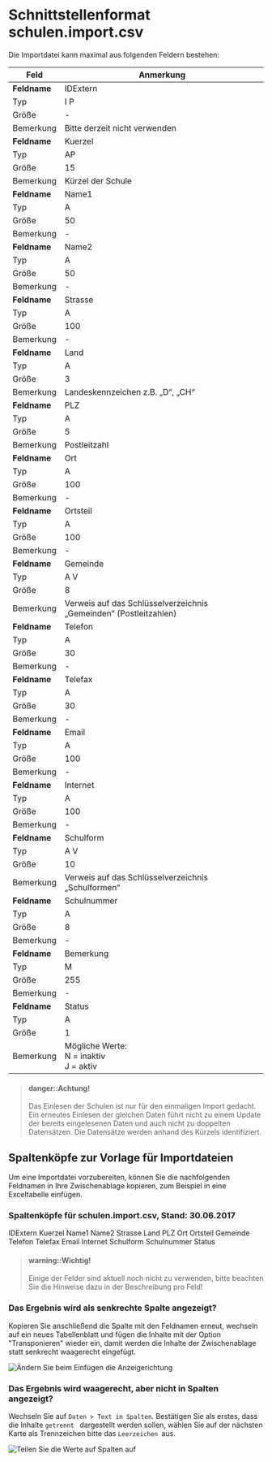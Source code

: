 # Schnittstellenformat schulen.import.csv



Die Importdatei kann maximal aus folgenden Feldern bestehen:

Feld|Anmerkung
---|---
**Feldname**|	 IDExtern 
Typ|	 I P 
Größe|	- 
Bemerkung|	 Bitte derzeit nicht verwenden 
**Feldname**|	 Kuerzel
Typ|	 AP 
Größe|	15
Bemerkung|	 Kürzel der Schule 
**Feldname**|	 Name1 
Typ|	 A 
Größe|	50
Bemerkung|	 - 
**Feldname**|	 Name2 
Typ|	 A 
Größe|	50
Bemerkung|	 - 
**Feldname**|	 Strasse 
Typ|	 A 
Größe|	100
Bemerkung|	 - 
**Feldname**|	 Land 
Typ|	 A 
Größe|	3
Bemerkung|	 Landeskennzeichen z.B. „D“, „CH“ 
**Feldname**|	 PLZ 
Typ|	 A 
Größe|	5
Bemerkung|	 Postleitzahl 
**Feldname**|	 Ort 
Typ|	 A 
Größe|	100
Bemerkung|	 - 
**Feldname**|	 Ortsteil 
Typ|	 A 
Größe|	100
Bemerkung|	 - 
**Feldname**|	 Gemeinde 
Typ|	 A V 
Größe|	8
Bemerkung|	Verweis auf das Schlüsselverzeichnis „Gemeinden“ (Postleitzahlen) 
**Feldname**|	 Telefon 
Typ|	 A 
Größe|	30
Bemerkung|	- 
**Feldname**|	 Telefax 
Typ|	 A 
Größe|	30
Bemerkung|	- 
**Feldname**|	 Email 
Typ|	 A 
Größe|	100
Bemerkung|	- 
**Feldname**|	 Internet 
Typ|	 A 
Größe|	100
Bemerkung|	- 
**Feldname**|	 Schulform 
Typ|	 A V 
Größe|	10
Bemerkung|	Verweis auf das Schlüsselverzeichnis „Schulformen“
**Feldname**|	Schulnummer 
Typ|	 A 
Größe|	8
Bemerkung|	-
**Feldname**|	Bemerkung
Typ|	 M 
Größe|	255
Bemerkung|	-
**Feldname**|	 Status 
Typ|	 A 
Größe|	1
Bemerkung|	Mögliche Werte:<br/>N = inaktiv<br/>J = aktiv



> #### danger::Achtung!
>
> Das Einlesen der Schulen ist nur für den einmaligen Import gedacht. Ein erneutes Einlesen der gleichen Daten führt nicht zu einem Update der bereits eingelesenen Daten und auch nicht zu doppelten Datensätzen. Die Datensätze werden anhand des Kürzels identifiziert.

## Spaltenköpfe zur Vorlage für Importdateien

Um eine Importdatei vorzubereiten, können Sie die nachfolgenden Feldnamen in Ihre Zwischenablage kopieren, zum Beispiel in eine Exceltabelle einfügen. 



### Spaltenköpfe für schulen.import.csv, Stand: 30.06.2017



IDExtern
Kuerzel
Name1
Name2
Strasse
Land
PLZ
Ort
Ortsteil
Gemeinde
Telefon
Telefax
Email
Internet
Schulform
Schulnummer
Status

> #### warning::Wichtig!
>
> Einige der Felder sind aktuell noch nicht zu verwenden, bitte beachten Sie die Hinweise dazu in der Beschreibung pro Feld!



### Das Ergebnis wird als senkrechte Spalte angezeigt?

Kopieren Sie anschließend die Spalte mit den Feldnamen erneut, wechseln auf ein neues Tabellenblatt und fügen die Inhalte mit der Option "Transponieren" wieder ein, damit werden die Inhalte der Zwischenablage statt senkrecht waagerecht eingefügt.

![Ändern Sie beim Einfügen die Anzeigerichtung](/MagImp/import01.png)

### Das Ergebnis wird waagerecht, aber nicht in Spalten angezeigt?

Wechseln Sie auf `Daten > Text in Spalten`. Bestätigen Sie als erstes, dass die Inhalte `getrennt ` dargestellt werden sollen, wählen Sie auf der nächsten Karte als Trennzeichen bitte das ``Leerzeichen ``aus.

![Teilen Sie die Werte auf Spalten auf](/MagImp/import02.png)


